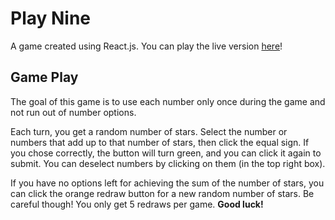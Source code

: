 # Play Nine

A game created using React.js. You can play the live version [here](http://siakaramalegos.github.io/play-nine-react/public/)!

## Game Play

The goal of this game is to use each number only once during the game and not run out of number options.

Each turn, you get a random number of stars. Select the number or numbers that add up to that number of stars, then click the equal sign. If you chose correctly, the button will turn green, and you can click it again to submit. You can deselect numbers by clicking on them (in the top right box).

If you have no options left for achieving the sum of the number of stars, you can click the orange redraw button for a new random number of stars. Be careful though! You only get 5 redraws per game. **Good luck!**
